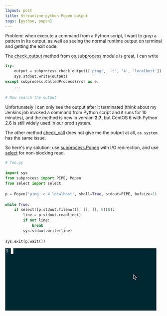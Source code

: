 ```yaml
---
layout: post
title: Streamline python Popen output
tags: [python, popen]
---
```


Problem: when execute a command from a Python script, I want to _grep_
a pattern in its output, as well as seeing the normal runtime output on
terminal and getting the exit code.

The [check_output](https://docs.python.org/2/library/subprocess.html#subprocess.check_output)
method from [os.subprocess](https://docs.python.org/2/library/subprocess.html)
module is great, I can write

```python
try:
    output = subprocess.check_output(['ping', '-c', '4', 'localhost'])
    sys.stdout.write(output)
except subprocess.CalledProcessError as e:
    ...

# Now search the output
```

Unfortunately I can only see the output after it terminated (think about my
Jenkins job invoked a command from Python script and it runs for 10 minutes),
and the method is new in version **2.7**, but CentOS 6 with Python 2.6 is still
widely used in our prod system.

The other method [check_call](https://docs.python.org/2/library/subprocess.html#subprocess.check_call)
does not give me the output at all, `os.system` has the same issue.

So here's my solution: use
[subprocess.Popen](https://docs.python.org/2/library/subprocess.html#popen-constructor)
with I/O redirection, and use
[select](https://docs.python.org/2/library/select.html) for non-blocking read.

```python
# foo.py

import sys
from subprocess import PIPE, Popen
from select import select

p = Popen('ping -c 4 localhost', shell=True, stdout=PIPE, bufsize=1)

while True:
    if select([p.stdout.fileno()], [], [], 0)[0]:
        line = p.stdout.readline()
        if not line:
            break
        sys.stdout.write(line)

sys.exit(p.wait())
```

![Streamline popen output](/images/2016/streamline-popen-output.gif)
